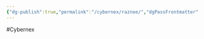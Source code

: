 ```yaml
---
{"dg-publish":true,"permalink":"/cybernex/raznoe/","dgPassFrontmatter":true,"created":"2025-06-23T10:40:02.079+08:00","updated":"2025-06-23T21:52:04.479+08:00"}
---
```





#Cybernex
 